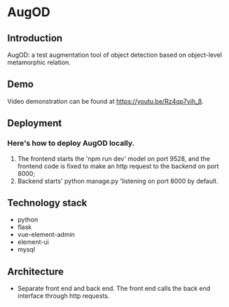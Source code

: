 # AugOD
## Introduction
AugOD: a test augmentation tool of object detection based on object-level metamorphic relation. 

## Demo
Video demonstration can be found at https://youtu.be/Rz4qp7vih_8.

## Deployment
### Here's how to deploy AugOD locally.
1. The frontend starts the 'npm run dev' model on port 9528, and the frontend code is fixed to make an http request to the backend on port 8000;
2. Backend starts' python manage.py 'listening on port 8000 by default.


## Technology stack
- python
- flask
- vue-element-admin
- element-ui
- mysql


## Architecture
- Separate front end and back end. The front end calls the back end interface through http requests.
